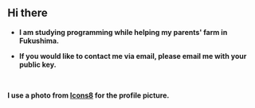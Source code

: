 ## **Hi there**
  
- **I am studying programming while helping my parents' farm in Fukushima.**

- **If you would like to contact me via email, please email me with your public key.**

<br>

**I use a photo from [Icons8](https://icons8.com) for the profile picture.**
